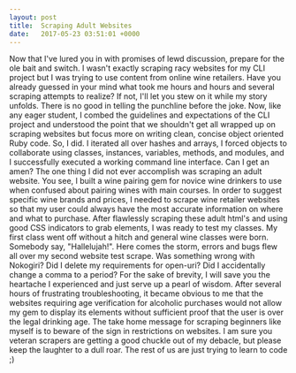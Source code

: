 ```yaml
---
layout: post
title:  Scraping Adult Websites
date:   2017-05-23 03:51:01 +0000
---
```



  Now that I've lured you in with promises of lewd discussion, prepare for the ole bait and switch. I wasn't exactly scraping racy websites for my CLI project but I was trying to use content from online wine retailers. Have you already guessed in your mind what took me hours and hours and several scraping attempts to realize? If not, I'll let you stew on it while my story unfolds. There is no good in telling the punchline before the joke.
	Now, like any eager student, I combed the guidelines and expectations of the CLI project and understood the point that we shouldn't get all wrapped up on scraping websites but focus more on writing clean, concise object oriented Ruby code. So, I did. I iterated all over hashes and arrays, I forced objects to collaborate using classes, instances, variables, methods, and modules, and I successfully executed a working command line interface. Can I get an amen? 
	The one thing I did not ever accomplish was scraping an adult website. You see, I built a wine pairing gem for novice wine drinkers to use when confused about pairing wines with main courses. In order to suggest specific wine brands and prices, I needed to scrape wine retailer websites so that my user could always have the most accurate information on where and what to purchase. After flawlessly scraping these adult html's and using good CSS indicators to grab elements, I was ready to test my classes. My first class went off without a hitch and general wine classes were born. Somebody say, "Hallelujah!". Here comes the storm, errors and bugs flew all over my second website test scrape. Was something wrong with Nokogiri? Did I delete my requirements for open-uri? Did I accidentally change a comma to a period? For the sake of brevity, I will save you the heartache I experienced and just serve up a pearl of wisdom. After several hours of frustrating troubleshooting, it became obvious to me that the websites requiring age verification for alcoholic purchases would not allow my gem to display its elements without sufficient proof that the user is over the legal drinking age. The take home message for scraping beginners like myself is to beware of the sign in restrictions on websites. I am sure you veteran scrapers are getting a good chuckle out of my debacle, but please keep the laughter to a dull roar. The rest of us are just trying to learn to code ;)
	


